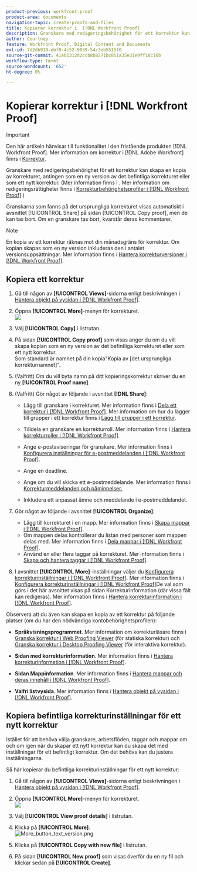 ```yaml
---
product-previous: workfront-proof
product-area: documents
navigation-topic: create-proofs-and-files
title: Kopierar korrektur i  [!DNL Workfront Proof]
description: Granskare med redigeringsbehörighet för ett korrektur kan skapa en kopia av korrekturet, antingen som en ny version av det befintliga korrekturet eller som ett nytt korrektur. (Mer information finns i . Mer information om redigeringsrättigheter finns i Korrekturbehörighetsprofiler i Workfront Proof.)
author: Courtney
feature: Workfront Proof, Digital Content and Documents
exl-id: 7d2db918-ebf0-4c52-9039-54c3eb5515f0
source-git-commit: 41ab1312d2ccb8b8271bc851a35e31e9ff18c16b
workflow-type: tm+mt
source-wordcount: '652'
ht-degree: 0%

---
```


# Kopierar korrektur i [!DNL Workfront Proof]

>[!IMPORTANT]
>
>Den här artikeln hänvisar till funktionalitet i den fristående produkten [!DNL Workfront Proof]. Mer information om korrektur i [!DNL Adobe Workfront] finns i [Korrektur](../../../review-and-approve-work/proofing/proofing.md).

Granskare med redigeringsbehörighet för ett korrektur kan skapa en kopia av korrekturet, antingen som en ny version av det befintliga korrekturet eller som ett nytt korrektur. (Mer information finns i . Mer information om redigeringsrättigheter finns i [Korrekturbehörighetsprofiler i [!DNL Workfront Proof]](../../../workfront-proof/wp-acct-admin/account-settings/proof-perm-profiles-in-wp.md).)

Granskarna som fanns på det ursprungliga korrekturet visas automatiskt i avsnittet [!UICONTROL Share] på sidan [!UICONTROL Copy proof], men de kan tas bort. Om en granskare tas bort, kvarstår deras kommentarer.

>[!NOTE]
>
>En kopia av ett korrektur räknas mot din månadsgräns för korrektur. Om kopian skapas som en ny version inkluderas den i antalet versionsuppsättningar. Mer information finns i [Hantera korrekturversioner i [!DNL Workfront Proof]](../../../workfront-proof/wp-work-proofsfiles/manage-your-work/manage-proof-versions.md).

## Kopiera ett korrektur

1. Gå till någon av **[!UICONTROL Views]**-sidorna enligt beskrivningen i [Hantera objekt på vysidan i [!DNL Workfront Proof]](../../../workfront-proof/wp-work-proofsfiles/manage-your-work/manage-items-on-views-page.md).

1. Öppna **[!UICONTROL More]**-menyn för korrekturet.\
   ![](assets/more-button-small.png)

1. Välj **[!UICONTROL Copy]** i listrutan.
1. På sidan **[!UICONTROL Copy proof]** som visas anger du om du vill skapa kopian som en ny version av det befintliga korrekturet eller som ett nytt korrektur.\
   Som standard är namnet på din kopia&quot;Kopia av [det ursprungliga korrekturnamnet]&quot;.

1. (Valfritt) Om du vill byta namn på ditt kopieringskorrektur skriver du en ny **[!UICONTROL Proof name]**.
1. (Valfritt) Gör något av följande i avsnittet **[!DNL Share]**:

   * Lägg till granskare i korrekturet. Mer information finns i [Dela ett korrektur i [!DNL Workfront Proof]](../../../workfront-proof/wp-work-proofsfiles/share-proofs-and-files/share-proof.md). Mer information om hur du lägger till grupper i ett korrektur finns i [Lägg till grupper i ett korrektur](../../../workfront-proof/wp-mnguserscontacts/groups/add-groups.md).

   * Tilldela en granskare en korrekturroll. Mer information finns i [Hantera korrekturroller i [!DNL Workfront Proof]](../../../workfront-proof/wp-work-proofsfiles/share-proofs-and-files/manage-proof-roles.md).
   * Ange e-postaviseringar för granskare. Mer information finns i [Konfigurera inställningar för e-postmeddelanden i [!DNL Workfront Proof]](../../../workfront-proof/wp-emailsntfctns/email-alerts/config-email-notification-settings-wp.md).
   * Ange en deadline.
   * Ange om du vill skicka ett e-postmeddelande. Mer information finns i [Korrekturmeddelanden och påminnelser.](https://support.workfront.com/hc/en-us/sections/115000920788-Proof-notifications-and-reminders)
   * Inkludera ett anpassat ämne och meddelande i e-postmeddelandet.

1. Gör något av följande i avsnittet **[!UICONTROL Organize]**:

   * Lägg till korrekturet i en mapp. Mer information finns i [Skapa mappar i [!DNL Workfront Proof]](../../../workfront-proof/wp-work-proofsfiles/organize-your-work/create-folders.md).
   * Om mappen delas kontrollerar du listan med personer som mappen delas med. Mer information finns i [Dela mappar i [!DNL Workfront Proof]](../../../workfront-proof/wp-work-proofsfiles/organize-your-work/share-folders.md).
   * Använd en eller flera taggar på korrekturet. Mer information finns i [Skapa och hantera taggar i [!DNL Workfront Proof]](../../../workfront-proof/wp-work-proofsfiles/organize-your-work/create-and-manage-tags.md).

1. I avsnittet **[!UICONTROL More]**-inställningar väljer du [Konfigurera korrekturinställningar i [!DNL Workfront Proof]](../../../workfront-proof/wp-work-proofsfiles/manage-your-work/configure-proof-settings.md). Mer information finns i [Konfigurera korrekturinställningar i [!DNL Workfront Proof]](../../../workfront-proof/wp-work-proofsfiles/manage-your-work/configure-proof-settings.md)De val som görs i det här avsnittet visas på sidan Korrekturinformation (där vissa fält kan redigeras). Mer information finns i [Hantera korrekturinformation i [!DNL Workfront Proof]](../../../workfront-proof/wp-work-proofsfiles/manage-your-work/manage-proof-details.md).

Observera att du även kan skapa en kopia av ett korrektur på följande platser (om du har den nödvändiga kontobehörighetsprofilen):

* **Språkvisningsprogrammet**. Mer information om korrekturläsare finns i [Granska korrektur i Web Proofing Viewer](https://support.workfront.com/hc/en-us/sections/115000275214-Reviewing-Proofs-in-the-Web-Proofing-Viewer) (för statiska korrektur) och [Granska korrektur i Desktop Proofing Viewer](https://support.workfront.com/hc/en-us/sections/360000686434-Reviewing-Proofs-in-the-Desktop-Proofing-Viewer) (för interaktiva korrektur).

* **Sidan med korrekturinformation**. Mer information finns i [Hantera korrekturinformation i [!DNL Workfront Proof]](../../../workfront-proof/wp-work-proofsfiles/manage-your-work/manage-proof-details.md).

* **Sidan Mappinformation**. Mer information finns i [Hantera mappar och deras innehåll i [!DNL Workfront Proof]](../../../workfront-proof/wp-work-proofsfiles/organize-your-work/manage-folders-and-contents.md).

* **Valfri listvysida**. Mer information finns i [Hantera objekt på vysidan i [!DNL Workfront Proof]](../../../workfront-proof/wp-work-proofsfiles/manage-your-work/manage-items-on-views-page.md).

## Kopiera befintliga korrekturinställningar för ett nytt korrektur

Istället för att behöva välja granskare, arbetsflöden, taggar och mappar om och om igen när du skapar ett nytt korrektur kan du skapa det med inställningar för ett befintligt korrektur. Om det behövs kan du justera inställningarna.

Så här kopierar du befintliga korrekturinställningar för ett nytt korrektur:

1. Gå till någon av **[!UICONTROL Views]**-sidorna enligt beskrivningen i [Hantera objekt på vysidan i [!DNL Workfront Proof]](../../../workfront-proof/wp-work-proofsfiles/manage-your-work/manage-items-on-views-page.md).

1. Öppna **[!UICONTROL More]**-menyn för korrekturet.\
   ![](assets/more-button-small.png)

1. Välj **[!UICONTROL View proof details]** i listrutan.
1. Klicka på **[!UICONTROL More]**.\
   ![More_button_text_version.png](assets/more-button-text-version.png)

1. Klicka på **[!UICONTROL Copy with new file]** i listrutan.
1. På sidan **[!UICONTROL New proof]** som visas överför du en ny fil och klickar sedan på **[!UICONTROL Create]**.
